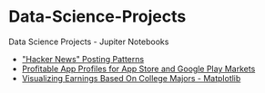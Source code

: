 # Data-Science-Projects
Data Science Projects - Jupiter Notebooks 


* ["Hacker News" Posting Patterns](https://github.com/Deepmanyu/Data-Science-Projects/blob/master/Hacker%20News%20Posting%20Patterns.ipynb)
* [Profitable App Profiles for App Store and Google Play Markets](https://github.com/Deepmanyu/Data-Science-Projects/blob/master/Profitable%20App%20Profiles%20for%20App%20Store%20and%20Google%20Play%20Markets.ipynb)
* [Visualizing Earnings Based On College Majors - Matplotlib ](https://github.com/Deepmanyu/Data-Science-Projects/blob/master/Visualizing%20Earnings%20Based%20On%20College%20Majors.ipynb)



